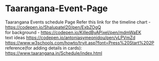# Taarangana-Event-Page
Taarangana Events schedule Page
Refer this link for the timeline chart - https://codepen.io/Shalupatel20/pen/ExbZOgQ
<br>
for background - https://codepen.io/KilledByAPixel/pen/mdmWaEK
<br>
text ideas 
https://codepen.io/antoniasymeonidou/pen/yLPVmZd
https://www.w3schools.com/howto/tryit.asp?font=Press%20Start%202P
<br>
reference(for adding details in cards):
https://www.taarangana.in/Schedule/index.html
